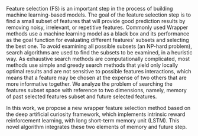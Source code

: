 Feature selection (FS) is an important step in the process of building machine learning-based models. The goal of the feature selection step is to
find a small subset of features that will provide good prediction results by removing noisy, irrelevant, or repetitive features. Commonly used Wrapper
methods use a machine learning model as a black box and its performance as the goal function for evaluating different features’ subsets and selecting
the best one. To avoid examining all possible subsets (an NP-hard problem), search algorithms are used to find the subsets to be examined, 
in a heuristic way. As exhaustive search methods are computationally complicated, most methods use simple and greedy search methods that yield only 
locally optimal results and are not sensitive to possible features interactions, which means that a feature may be chosen at the expense of two others 
that are more informative together. We analyze the problem of searching the features subset space with reference to two dimensions, namely, memory of past 
selected features subset and future selected features. 

In this work, we propose a new wrapper feature selection method based on the deep artificial curiosity framework, which implements intrinsic reward 
reinforcement learning, with long short-term memory unit (LSTM). This novel algorithm integrates these two elements of memory and future step.
